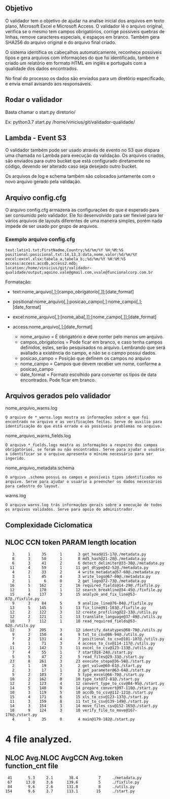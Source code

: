 ## Objetivo

O validador tem o objetivo de ajudar na analise inicial dos arquivos em texto plano, Microsoft Excel e Microsoft Access. O validador lê o arquivo original, verifica se o mesmo tem campos obrigatórios, corrige possíveis quebras de linhas, remove caracteres especiais, e espaços em branco. Também gera SHA256 do arquivo original e do arquivo final criado. 

O sistema identifica os cabeçalhos automaticamente, reconhece possiveis tipos e gera arquivos com informações do que foi identificado, também é criado um relatório em formato HTML em inglês e português com a qualidade dos dados encontrados.

No final do processo os dados são enviados para um diretório especificado, e envia email avisando aos responsáveis.


## Rodar o validador

Basta chamar o start.py diretorio/


Ex: python3.7 start.py /home/vinicius/git/validador-qualidade/

## Lambda - Event S3

O validador também pode ser usado através de evento no S3 que dispara uma chamada no Lambda para execução da validação. Os arquivos criados, são enviados para outro bucket que está configurado diretamente no código, devendo ser alterado caso seja desejado outro bucket. 

Os arquivos de log e schema também são colocados juntamente com o novo arquivo gerado pela validação.

## Arquivo config.cfg

O arquivo config.cfg armazena as configurações do que é esperado para ser consumido pelo validador. Ele foi desenvolvido para ser flexível para ler vários arquivos de layouts diferentes de uma maneira simples, porém nada impede de ser usado por grupo de arquivos.

### Exemplo arquivo config.cfg

	text:latin1.txt;FirstNadme,Country;%d/%m/%Y %H:%M:%S
	positional:posicional.txt:14,13,3:data,nome,valor;%d/%m/%Y
	excel:excel.xlsx:tabela_a,tabela_b;;%d/%m/%Y %H:%M:%S
	access:access.accdb,access2.mdb;
	location:/home/vinicius/git/validador-qualidade/output;aquino.vale@gmail.com,vvale@funcionalcorp.com.br

Formatação:

- text:nome_arquivo[,];[campo_obrigatorio[,]];[date_format]
- positional:nome_arquivo[,]:posicao_campo[,]:nome_campo[,];[date_format]
- excel:nome_arquivo[,]:[nome_aba[,]];[nome_campo[,]];[date_format]
- access:nome_arquivo[,];[date_format]

	- nome_arquivo = É obrigatório e deve conter pelo menos um arquivo.
	- campos_obrigatorios = Pode ficar em branco, e caso tenha campos definidos, estes, serão pesquisados no arquivo. Lembrando que será avaliado a existência do campo, e não se o campo possui dados. 
	- posicao_campo = Posição que definem os campos no arquivo
	- nome_campo = Campos que devem receber um nome, conforme a posicao_campo
	- date_format = Formato escolhido para converter os tipos de data encontrados. Pode ficar em branco.

## Arquivos gerados pelo validador

nome_arquivo_warns.log

	O arquivo de *_warns.logs mostra as informações sobre o que foi encontrado no arquivo e as verificações feitas. Serve de auxilio para identificação do que está errado e os possíveis problemas no arquivo.


nome_arquivo_warns_fields.log

	O arquivo *_fields.logs mostra as informações a respeito dos campos obrigatórios, se foram ou não encontrados. Serve para ajudar o usuário a identificar se o arquivo apresenta o mínimo necessário para ser ingerido.


nome_arquivo_metadata.schema

	O arquivo .schema possui os campos e possíveis tipos identificados no arquivo. Serve para ajudar o usuário a preencher os dados necessários para cadastro do layout.


warns.log

	O arquivo warns.log trás informações gerais sobre a execução de todos os arquivos validados. Serve para apoio do administrador.
 



## Complexidade Ciclomatica

  NLOC    CCN   token  PARAM  length  location  
------------------------------------------------
       3      1     35      1       3 get_head@15-17@./metadata.py
       8      3     50      1       8 md5_hash@21-28@./metadata.py
       6      3     41      2       6 detect_delimiter@33-38@./metadata.py
      11      4     59      1      11 get_dtype@42-52@./metadata.py
       4      2     33      2       4 write_metadata@57-60@./metadata.py
       3      1     45      4       3 write_logs@67-69@./metadata.py
       2      1      6      0       2 get_logo@72-73@./metadata.py
      16      5    162      2      16 required_fields@14-29@./fixfile.py
      12      1    170      1      12 search_breakline@34-45@./fixfile.py
      15      4    137      3      15 analyze_and_fix_line@53-67@./fixfile.py
       9      3     84      5       9 analize_line@76-84@./fixfile.py
      13      5    145      5      13 fix_line@91-103@./fixfile.py
      12      2    122      3      12 create_profiling@22-33@./utils.py
      12      2    121      1      13 translate_language@37-49@./utils.py
      10      7    112      1      10 read_required_fields@53-62@./utils.py
      12      3    205      3      12 identify_datatypes@68-79@./utils.py
       9      2    150      4       9 txt_to_csv@86-94@./utils.py
       7      2    131      4       7 positional_to_csv@101-107@./utils.py
       4      1     71      3       4 access_to_csv@114-117@./utils.py
      11      2    142      3      11 excel_to_csv@123-133@./utils.py
       7      4     55      1       7 start@18-24@./start.py
       5      5     47      2       5 read_files@29-33@./start.py
      23      8    261      3      23 execute_steps@36-58@./start.py
       2      1     19      3       2 get_value@60-61@./start.py
       2      3     17      1       2 get_parameter@63-64@./start.py
       5      2    103      7       5 type_excel@66-70@./start.py
      10      2    162      8      10 type_txt@72-81@./start.py
      12      2    123      4      12 convert_type_to_csv@84-95@./start.py
      14      5    148      9      14 prepare_convert@97-110@./start.py
      10      3    119      5      10 accdb_to_csv@112-121@./start.py
      15      4    171      6      15 xls_to_csv@123-137@./start.py
      11      3    159      8      11 txt_to_csv@139-149@./start.py
      14      3    154      3      14 move_files_csv@152-165@./start.py
      10      9    124      3      10 verify_file_to_move@167-176@./start.py
       4      1     35      0       4 main@179-182@./start.py

4 file analyzed.
==============================================================

NLOC    Avg.NLOC  AvgCCN  Avg.token  function_cnt    file
--------------------------------------------------------------
     41       5.3     2.1       38.4         7     ./metadata.py
     67      13.0     3.6      139.6         5     ./fixfile.py
     84       9.6     2.6      131.8         8     ./utils.py
    154       9.6     3.7      113.1        15     ./start.py



